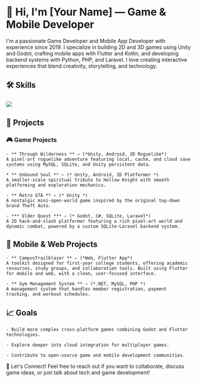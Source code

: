 # 👋 Hi, I'm [Your Name] — Game & Mobile Developer

I'm a passionate Game Developer and Mobile App Developer with experience since 2019. I specialize in building 2D and 3D games using Unity and Godot, crafting mobile apps with Flutter and Kotlin, and developing backend systems with Python, PHP, and Laravel.
I love creating interactive experiences that blend creativity, storytelling, and technology.
## 🛠 Skills
<h3 align="left"> <img src="https://skillicons.dev/icons?i=unity,unreal,flutter,kotlin,swift,androidstudio,react,nextjs,tailwind,nodejs,express,php,python,mysql,sqlite,cpp,typescript,javascript,postman,fsharp" /> </h3>


## 🚀 Projects
### 🎮 Game Projects

    - ** Through Wilderness ** — (*Unity, Android, 2D Roguelike*)
    A pixel-art roguelike adventure featuring local, cache, and cloud save systems using MySQL, SQLite, and Unity persistent data.

    * ** Unbound Soul ** — (* Unity, Android, 2D Platformer *)
    A smaller-scale spiritual tribute to Hollow Knight with smooth platforming and exploration mechanics.

    - ** Retro GTA ** — (* Unity *)
    A nostalgic mini-open-world game inspired by the original top-down Grand Theft Auto.

    - *** Elder Quest *** — (* Godot, C#, SQLite, Laravel*)
    A 2D hack-and-slash platformer featuring a rich pixel-art world and dynamic combat, powered by a custom SQLite-Laravel backend system.

## 📱 Mobile & Web Projects

    - ** CampusTrailblazer ** — (*Web, Flutter App*)
    A toolkit designed for first-year college students, offering academic resources, study groups, and collaboration tools. Built using Flutter for mobile and web, with a clean, user-focused interface.

    - ** Gym Management System ** — (*.NET, MySQL, PHP *)
    A management system that handles member registration, payment tracking, and workout schedules.

## 📈 Goals

    - Build more complex cross-platform games combining Godot and Flutter technologies.

    - Explore deeper into cloud integration for multiplayer games.

    - Contribute to open-source game and mobile development communities.

🌟 Let's Connect!
Feel free to reach out if you want to collaborate, discuss game ideas, or just talk about tech and game development!
